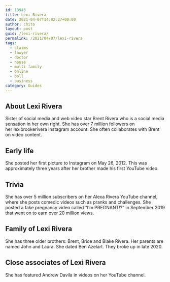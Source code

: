 ```yaml
---
id: 13943
title: Lexi Rivera
date: 2021-04-07T14:02:27+00:00
author: chito
layout: post
guid: /lexi-rivera/
permalink: /2021/04/07/lexi-rivera
tags:
  - claims
  - lawyer
  - doctor
  - house
  - multi family
  - online
  - poll
  - business
category: Guides
---
```

<!--Content-->



## About Lexi Rivera


  Sister of social media and web video star Brent Rivera who is a social media sensation in her own right. She has over 7 million followers on her lexibrookerivera Instagram account. She often collaborates with Brent on video content. 

      
      
      
## Early life


  She posted her first picture to Instagram on May 26, 2012. This was approximately three years after her brother made his first YouTube video.

      
      
      
## Trivia


  She has over 5 million subscribers on her Alexa Rivera YouTube channel, where she posts comedic videos such as pranks and challenges. She posted a fake pregnancy video called &#8220;I&#8217;m PREGNANT!?&#8221; in September 2019 that went on to earn over 20 million views. 

      
      
      
## Family of Lexi Rivera


  She has three older brothers: Brent, Brice and Blake Rivera. Her parents are named John and Laura. She dated Ben Azelart. They broke up in late 2020.

      
      
      
## Close associates of Lexi Rivera


  She has featured Andrew Davila in videos on her YouTube channel. 


